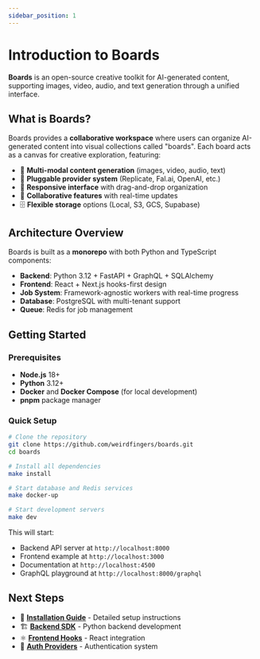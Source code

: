 ```yaml
---
sidebar_position: 1
---
```


# Introduction to Boards

**Boards** is an open-source creative toolkit for AI-generated content, supporting images, video, audio, and text generation through a unified interface.

## What is Boards?

Boards provides a **collaborative workspace** where users can organize AI-generated content into visual collections called "boards". Each board acts as a canvas for creative exploration, featuring:

- 🎨 **Multi-modal content generation** (images, video, audio, text)
- 🔌 **Pluggable provider system** (Replicate, Fal.ai, OpenAI, etc.)
- 📱 **Responsive interface** with drag-and-drop organization  
- 👥 **Collaborative features** with real-time updates
- 🗄️ **Flexible storage** options (Local, S3, GCS, Supabase)

## Architecture Overview

Boards is built as a **monorepo** with both Python and TypeScript components:

- **Backend**: Python 3.12 + FastAPI + GraphQL + SQLAlchemy
- **Frontend**: React + Next.js hooks-first design
- **Job System**: Framework-agnostic workers with real-time progress
- **Database**: PostgreSQL with multi-tenant support
- **Queue**: Redis for job management

## Getting Started

### Prerequisites

- **Node.js** 18+ 
- **Python** 3.12+
- **Docker** and **Docker Compose** (for local development)
- **pnpm** package manager

### Quick Setup

```bash
# Clone the repository
git clone https://github.com/weirdfingers/boards.git
cd boards

# Install all dependencies
make install

# Start database and Redis services  
make docker-up

# Start development servers
make dev
```

This will start:
- Backend API server at `http://localhost:8000`
- Frontend example at `http://localhost:3000` 
- Documentation at `http://localhost:4500`
- GraphQL playground at `http://localhost:8000/graphql`

## Next Steps

- 📖 **[Installation Guide](./installation)** - Detailed setup instructions
- 🏗️ **[Backend SDK](./backend/getting-started)** - Python backend development
- ⚛️ **[Frontend Hooks](./frontend/getting-started)** - React integration
- 🎨 **[Auth Providers](./auth/overview)** - Authentication system
